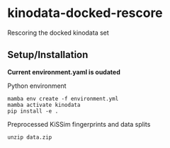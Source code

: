 
# kinodata-docked-rescore
Rescoring the docked kinodata set

## Setup/Installation
**Current environment.yaml is oudated**

Python environment
```
mamba env create -f environment.yml
mamba activate kinodata
pip install -e .
```
Preprocessed KiSSim fingerprints and data splits
```
unzip data.zip
```
